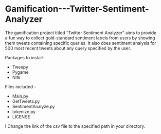 # Gamification---Twitter-Sentiment-Analyzer

The gamification project titled “Twitter Sentiment Analyzer” aims to provide a fun way to collect gold-standard sentiment labels from users by showing them tweets containing specific queries. 
It also does sentiment analysis for 500 most recent tweets about any query specified by the user.

Packages to install- 
- Tweepy
- Pygame
- Nltk

Files included - 
- Main.py
- GetTweets.py
- SentimentAnalyze.py
- tokenize.py
- LICENSE

! Change the link of the csv file to the specified path in your directory.
